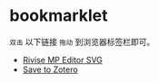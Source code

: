# bookmarklet

`双击` 以下链接 `拖动` 到浏览器标签栏即可。

- <a href="javascript: function loadSVG(src) {  return new Promise((resolve) => {    let ajax = new XMLHttpRequest();    ajax.open('GET', src, true);    ajax.send();    ajax.onload = function (e) {      let div = document.createElement('div');      div.innerHTML = ajax.responseText;      let svg = div.childNodes[1];      resolve(svg);    }  })}function revise() {  console.log(`【MP_SVG_REVISE】 Start`);  let ueditor = document.getElementById('ueditor_0');  let view = ueditor.contentDocument.getElementsByClassName('view')[0];  let embeds = view.querySelectorAll('embed');  console.log(`【MP_SVG_REVISE】 检测到 ${embeds.length} 个目标……`);  let promises = [];  embeds.forEach((embed, index) => {    console.log(`【MP_SVG_REVISE】 第 ${index} 个……`);    let parent_node = embed.parentNode;    promises.push(new Promise(resolve => {      loadSVG(embed.src).then(svg => {        parent_node.insertBefore(svg, embed);        parent_node.removeChild(embed);        resolve();      })    }))  });  Promise.all(promises).then(() => {    console.log('Revise complete！');    alert('Revise complete！');  })}revise()">Rivise MP Editor SVG</a>
- <a class="button" href="javascript:var d=document,s=d.createElement('script');s.src='https://www.zotero.org/bookmarklet/loader.js';(d.body?d.body:d.documentElement).appendChild(s);void(0);">Save to Zotero</a>
